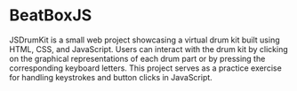 # BeatBoxJS
 JSDrumKit is a small web project showcasing a virtual drum kit built using HTML, CSS, and JavaScript. Users can interact with the drum kit by clicking on the graphical representations of each drum part or by pressing the corresponding keyboard letters. This project serves as a practice exercise for handling keystrokes and button clicks in JavaScript.
